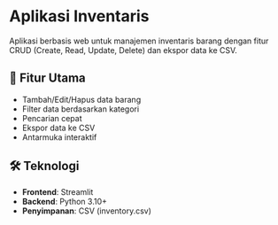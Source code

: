 # Aplikasi Inventaris  
Aplikasi berbasis web untuk manajemen inventaris barang dengan fitur CRUD (Create, Read, Update, Delete) dan ekspor data ke CSV.

## 🚀 Fitur Utama
- Tambah/Edit/Hapus data barang
- Filter data berdasarkan kategori
- Pencarian cepat
- Ekspor data ke CSV
- Antarmuka interaktif

## 🛠️ Teknologi
- **Frontend**: Streamlit
- **Backend**: Python 3.10+
- **Penyimpanan**: CSV (inventory.csv)
